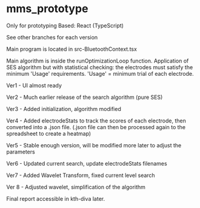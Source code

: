 # mms_prototype
Only for prototyping
Based: React (TypeScript)


See other branches for each version

Main program is located in src-BluetoothContext.tsx

Main algorithm is inside the runOptimizationLoop function. Application of SES algorithm but with statistical checking: the electrodes must satisfy the minimum 'Usage' requirements. 'Usage' = minimum trial of each electrode. 

Ver1 - UI almost ready

Ver2 - Much earlier release of the search algorithm (pure SES)

Ver3 - Added initialization, algorithm modified

Ver4 - Added electrodeStats to track the scores of each electrode, then converted into a .json file. (.json file can then be processed again to the spreadsheet to create a heatmap)

Ver5 - Stable enough version, will be modified more later to adjust the parameters

Ver6 - Updated current search, update electrodeStats filenames

Ver7 - Added Wavelet Transform, fixed current level search

Ver 8 - Adjusted wavelet, simplification of the algorithm

Final report accessible in kth-diva later. 
